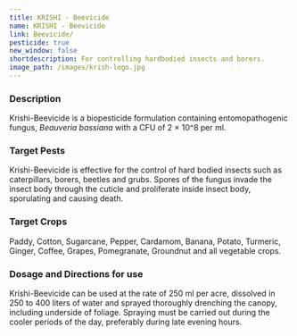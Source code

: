 ```yaml
---
title: KRISHI - Beevicide
name: KRISHI - Beevicide
link: Beevicide/
pesticide: true
new_window: false
shortdescription: For controlling hardbodied insects and borers.
image_path: /images/krish-logo.jpg
---
```

### Description
Krishi-Beevicide is a biopesticide formulation containing entomopathogenic fungus, *Beauveria bassiana* with a CFU of 2 × 10^8 per ml.

### Target Pests
 Krishi-Beevicide is effective for the control of hard bodied insects such as  caterpillars, borers, beetles and grubs. Spores of the fungus invade the insect body through the cuticle and proliferate inside insect body, sporulating and causing death.

### Target Crops
Paddy, Cotton, Sugarcane, Pepper, Cardamom, Banana, Potato, Turmeric,
Ginger, Coffee, Grapes, Pomegranate, Groundnut and all vegetable crops.

### Dosage and Directions for use
Krishi-Beevicide can be used at the rate of 250 ml per acre, dissolved in 250 to 400 liters of water and sprayed thoroughly drenching the canopy, including underside of foliage. Spraying must be carried out during the cooler periods of the day, preferably during late evening hours.

